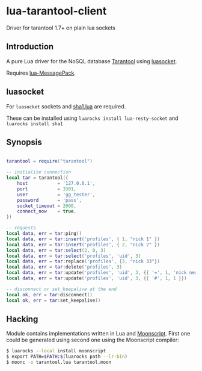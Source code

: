 lua-tarantool-client
===================

Driver for tarantool 1.7+ on plain lua sockets

Introduction
------------

A pure Lua driver for the NoSQL database [Tarantool](http://tarantool.org/) using [luasocket](https://github.com/diegonehab/luasocket).

Requires [lua-MessagePack](https://github.com/fperrad/lua-MessagePack).

luasocket
-------

For `luasocket` sockets and [sha1.lua](https://github.com/kikito/sha1.lua) are required.

These can be installed using `luarocks install lua-resty-socket` and `luarocks install sha1`


Synopsis
------------

```lua

tarantool = require("tarantool")

-- initialize connection
local tar = tarantool({
    host           = '127.0.0.1',
    port           = 3301,
    user           = 'gg_tester',
    password       = 'pass',
    socket_timeout = 2000,
    connect_now    = true,
})

-- requests
local data, err = tar:ping()
local data, err = tar:insert('profiles', { 1, "nick 1" })
local data, err = tar:insert('profiles', { 2, "nick 2" })
local data, err = tar:select(2, 0, 3)
local data, err = tar:select('profiles', 'uid', 3)
local data, err = tar:replace('profiles', {3, "nick 33"})
local data, err = tar:delete('profiles', 3)
local data, err = tar:update('profiles', 'uid', 3, {{ '=', 1, 'nick new' }})
local data, err = tar:update('profiles', 'uid', 3, {{ '#', 1, 1 }})

-- disconnect or set_keepalive at the end
local ok, err = tar:disconnect()
local ok, err = tar:set_keepalive()

```

Hacking
-------

Module contains implementations written in Lua and
[Moonscript][moonscript-url]. First one could be generated using second one
using the Moonscript compiler:

```sh
$ luarocks --local install moonscript
$ export PATH=$PATH:$(luarocks path --lr-bin)
$ moonc -o tarantool.lua tarantool.moon
```

[moonscript-url]: https://moonscript.org/
